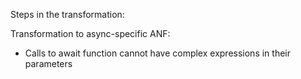 
Steps in the transformation:

Transformation to async-specific ANF:

- Calls to await function cannot have complex expressions in their parameters

